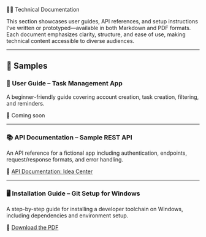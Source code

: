  🧑‍💻 Technical Documentation

This section showcases user guides, API references, and setup instructions I’ve written or prototyped—available in both Markdown and PDF formats.
Each document emphasizes clarity, structure, and ease of use, making technical content accessible to diverse audiences.

---

## 📘 Samples

### 🧭 User Guide – Task Management App

A beginner-friendly guide covering account creation, task creation, filtering, and reminders.

📎 Coming soon

---

### 📚 API Documentation – Sample REST API

An API reference for a fictional app including authentication, endpoints, request/response formats, and error handling.

📎 [API Documentation: Idea Center](https://github.com/M33rschaum/technical-writing-portfolio/blob/main/technical-docs/Sample-API-Doc.md)

---

### 🖥 Installation Guide – Git Setup for Windows

A step-by-step guide for installing a developer toolchain on Windows, including dependencies and environment setup.

📎 [Download the PDF](https://github.com/M33rschaum/technical-writing-portfolio/raw/main/technical-docs/GitForWindows_InstalationGuide.pdf)

